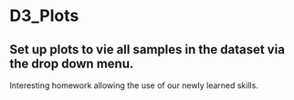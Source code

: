 # D3_Plots

## Set up plots to vie all samples in the dataset via the drop down menu.  

Interesting homework allowing the use of our newly learned skills.

